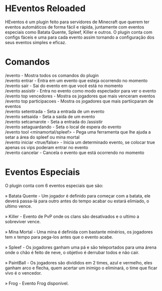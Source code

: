 # HEventos Reloaded
HEventos é um plugin feito para servidores de Minecraft que querem ter eventos automáticos de forma fácil e rápida, juntamente
com eventos especiais como Batata Quente, Spleef, Killer e outros. O plugin conta com configs fáceis e uma para cada evento assim
tornando a configuração dos seus eventos simples e eficaz.

# Comandos
/evento - Mostra todos os comandos do plugin<br>
/evento entrar - Entra em um evento que esteja ocorrendo no momento<br>
/evento sair - Sai do evento em que você está no momento<br>
/evento assistir - Entra no evento como modo espectador para ver o evento<br>
/evento top vencedores - Mostra os jogadores que mais venceram eventos<br>
/evento top participacoes - Mostra os jogadores que mais partiicparam de eventos<br>
/evento setentrada <nome> - Seta a entrada de um evento<br>
/evento setsaida <nome> - Seta a saida de um evento<br>
/evento setcamarote - Seta a entrada do /assistir<br>
/evento setaguardando - Seta o local de espera do evento<br>
/evento tool <minamortal/spleef> - Pega uma ferramenta que lhe ajuda a setar a área do spleef ou mina mortal<br>
/evento iniciar <nome> <true/false> - Inicia um determinado evento, se colocar true apenas os vips poderam entrar no evento<br>
/evento cancelar - Cancela o evento que está ocorrendo no momento

# Eventos Especiais
O plugin conta com 6 eventos especiais que são: <br><br>
» Batata Quente - Um jogador é definido para começar com a batata, ele deverá passa-lá para outro antes do tempo acabar ou estará elimiado, o ultimo vence.<br><br>
» Killer - Evento de PvP onde os clans são desativados e o ultimo a sobreviver vence.<br><br>
» Mina Mortal - Uma mina é definida com bastante minérios, os jogadores tem x tempo para pega-los antes que o evento acabe.<br><br>
» Spleef - Os jogadores ganham uma pá e são teleportados para uma árena onde o chão é feito de neve, o objetivo é derrubar todos e não cair.<br><br>
» PaintBall - Os jogadores são divididos em 2 times, azul e vermelho, eles ganham arco e flecha, quem acertar um inimigo o eliminará, o time que ficar vivo é o vencedor.<br><br>
» Frog - Evento Frog disponivel.<br><br>
